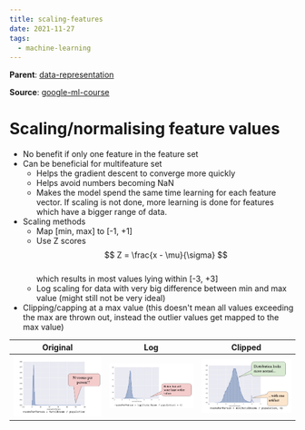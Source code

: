 ```yaml
---
title: scaling-features
date: 2021-11-27
tags:
  - machine-learning
---
```


**Parent**: [data-representation](ma/data-representation.md)

**Source**: [google-ml-course](bibliography/google-ml-course.md)

# Scaling/normalising feature values
* No benefit if only one feature in the feature set
* Can be beneficial for multifeature set
	* Helps the gradient descent to converge more quickly
	* Helps avoid numbers becoming NaN
	* Makes the model spend the same time learning for each feature vector. If scaling is not done, more learning is done for features which have a bigger range of data.
* Scaling methods
	* Map [min, max] to [-1, +1]
	* Use Z scores  
		$$ Z = \frac{x - \mu}{\sigma} $$  
		which results in most values lying within [-3, +3]
	* Log scaling for data with very big difference between min and max value (might still not be very ideal)
* Clipping/capping at a max value (this doesn't mean all values exceeding the max are thrown out, instead the outlier values get mapped to the max value)


| Original                | Log                        | Clipped                     |
| ----------------------- | -------------------------- | --------------------------- |
| ![](/_img/unscaled.png) | ![](/_img/log-scaling.png) | ![](/_img/clip-scaling.png) |

